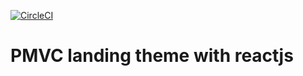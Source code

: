 [![CircleCI](https://circleci.com/gh/pmvc-theme/pmvc_react_landing/tree/main.svg?style=svg)](https://circleci.com/gh/pmvc-theme/pmvc_react_landing/tree/main)

# PMVC landing theme with reactjs


